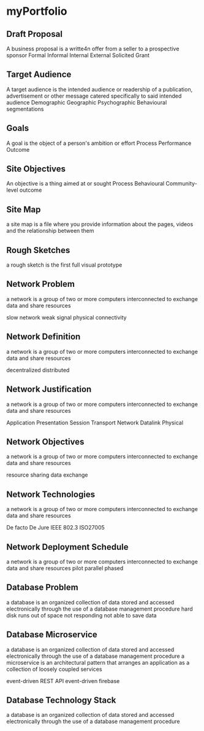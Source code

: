# myPortfolio
## Draft Proposal
A business proposal is a writte4n offer from a seller to a prospective sponsor
Formal
Informal
Internal
External
Solicited
Grant
## Target Audience
A target audience is the intended audience or readership of a publication, advertisement or other message catered specifically to said intended audience
Demographic
Geographic
Psychographic
Behavioural segmentations
## Goals
A goal is the object of a person's ambition or effort
Process
Performance
Outcome
## Site Objectives
An objective is a thing aimed at or sought
Process
Behavioural
Community-level outcome
## Site Map
a site map is a file where you provide information about the pages, videos and the relationship between them
## Rough Sketches
a rough sketch is the first full visual prototype 
## Network Problem
a network is a group of two or more computers interconnected to exchange data and share resources

slow network
weak signal
physical connectivity

## Network Definition
a network is a group of two or more computers interconnected to exchange data and share resources

decentralized
distributed
## Network Justification
a network is a group of two or more computers interconnected to exchange data and share resources

Application
Presentation
Session
Transport
Network
Datalink
Physical
## Network Objectives
a network is a group of two or more computers interconnected to exchange data and share resources

resource sharing
data exchange
## Network Technologies
a network is a group of two or more computers interconnected to exchange data and share resources

De facto
De Jure
IEEE 802.3
ISO27005
## Network Deployment Schedule
a network is a group of two or more computers interconnected to exchange data and share resources
pilot
parallel
phased
## Database Problem
a database is an organized collection of data stored and accessed electronically through the use of a database management procedure
hard disk runs out of space
not responding
not able to save data
## Database Microservice

a database is an organized collection of data stored and accessed electronically through the use of a database management procedure
a microservice is an architectural pattern that arranges an application as a collection of loosely coupled services

event-driven REST API
event-driven firebase

## Database Technology Stack
a database is an organized collection of data stored and accessed electronically through the use of a database management procedure
